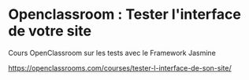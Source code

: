 # Openclassroom : Tester l'interface de votre site

Cours OpenClassroom sur les tests avec le Framework Jasmine

https://openclassrooms.com/courses/tester-l-interface-de-son-site/
